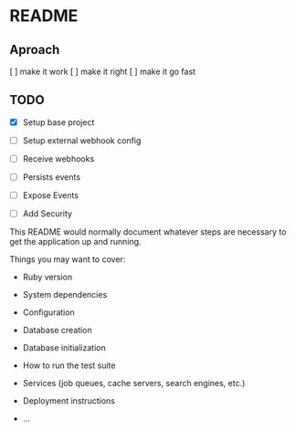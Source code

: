 # README

## Aproach
[ ] make it work
[ ] make it right
[ ] make it go fast

## TODO
- [X] Setup base project
- [ ] Setup external webhook config
- [ ] Receive webhooks
- [ ] Persists events
- [ ] Expose Events
- [ ] Add Security





This README would normally document whatever steps are necessary to get the
application up and running.

Things you may want to cover:

* Ruby version

* System dependencies

* Configuration

* Database creation

* Database initialization

* How to run the test suite

* Services (job queues, cache servers, search engines, etc.)

* Deployment instructions

* ...
